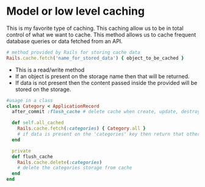 

# Model or low level caching
This is my favorite type of caching. This caching allow us to be in total control of what we want to cache. This method allows us to cache frequent database queries or data fetched from an API.

```ruby
# method provided by Rails for storing cache data
Rails.cache.fetch('name_for_stored_data') { object_to_be_cached }
```
- This is a read/write method
- If an object is present on the storage name then that will be returned.
- If data is not present then the content passed inside the provided will be stored on the storage.

```ruby
#usage in a class
class Category < ApplicationRecord
  after_commit :flush_cache # delete cache when create, update, destroy

  def self.all_cached
    Rails.cache.fetch(:categories) { Category.all }
    # if data is present on the 'categories' key then return that otherwise store the data that is in the block {}
  end

  private
  def flush_cache
    Rails.cache.delete(:categories)
    # delete the categories storage from cache
  end
end
```
